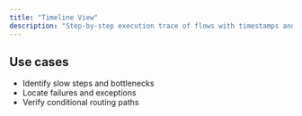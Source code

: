 ```yaml
---
title: "Timeline View"
description: "Step-by-step execution trace of flows with timestamps and outcomes."
---
```


## Use cases

- Identify slow steps and bottlenecks
- Locate failures and exceptions
- Verify conditional routing paths
